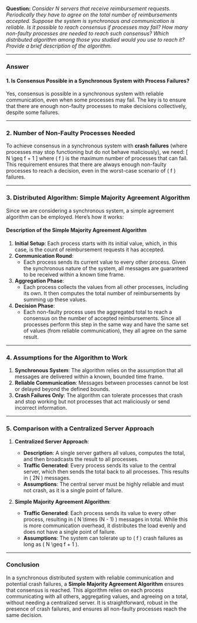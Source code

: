 
**Question:** *Consider N servers that receive reimbursement requests. Periodically they have to agree on the total number of reimbursements accepted. Suppose the system is synchronous and communication is reliable. Is it possible to reach consensus if processes may fail? How many non-faulty processes are needed to reach such consensus? Which distributed algorithm among those you studied would you use to reach it? Provide a brief description of the algorithm.*

---

### Answer

#### 1. **Is Consensus Possible in a Synchronous System with Process Failures?**
Yes, consensus is possible in a synchronous system with reliable communication, even when some processes may fail. The key is to ensure that there are enough non-faulty processes to make decisions collectively, despite some failures.

---

### 2. **Number of Non-Faulty Processes Needed**
To achieve consensus in a synchronous system with **crash failures** (where processes may stop functioning but do not behave maliciously), we need:
\[
N \geq f + 1
\]
where \( f \) is the maximum number of processes that can fail. This requirement ensures that there are always enough non-faulty processes to reach a decision, even in the worst-case scenario of \( f \) failures.

---

### 3. **Distributed Algorithm: Simple Majority Agreement Algorithm**

Since we are considering a synchronous system, a simple agreement algorithm can be employed. Here’s how it works:

#### **Description of the Simple Majority Agreement Algorithm**
1. **Initial Setup**: Each process starts with its initial value, which, in this case, is the count of reimbursement requests it has accepted.
2. **Communication Round**:
   - Each process sends its current value to every other process. Given the synchronous nature of the system, all messages are guaranteed to be received within a known time frame.
3. **Aggregation Phase**:
   - Each process collects the values from all other processes, including its own. It then computes the total number of reimbursements by summing up these values.
4. **Decision Phase**:
   - Each non-faulty process uses the aggregated total to reach a consensus on the number of accepted reimbursements. Since all processes perform this step in the same way and have the same set of values (from reliable communication), they all agree on the same result.

---

### 4. **Assumptions for the Algorithm to Work**
1. **Synchronous System**: The algorithm relies on the assumption that all messages are delivered within a known, bounded time frame.
2. **Reliable Communication**: Messages between processes cannot be lost or delayed beyond the defined bounds.
3. **Crash Failures Only**: The algorithm can tolerate processes that crash and stop working but not processes that act maliciously or send incorrect information.

---

### 5. **Comparison with a Centralized Server Approach**
1. **Centralized Server Approach**:
   - **Description**: A single server gathers all values, computes the total, and then broadcasts the result to all processes.
   - **Traffic Generated**: Every process sends its value to the central server, which then sends the total back to all processes. This results in \( 2N \) messages.
   - **Assumptions**: The central server must be highly reliable and must not crash, as it is a single point of failure.

2. **Simple Majority Agreement Algorithm**:
   - **Traffic Generated**: Each process sends its value to every other process, resulting in \( N \times (N - 1) \) messages in total. While this is more communication overhead, it distributes the load evenly and does not have a single point of failure.
   - **Assumptions**: The system can tolerate up to \( f \) crash failures as long as \( N \geq f + 1 \).

---

### Conclusion
In a synchronous distributed system with reliable communication and potential crash failures, a **Simple Majority Agreement Algorithm** ensures that consensus is reached. This algorithm relies on each process communicating with all others, aggregating values, and agreeing on a total, without needing a centralized server. It is straightforward, robust in the presence of crash failures, and ensures all non-faulty processes reach the same decision.